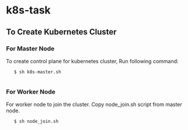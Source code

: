 # k8s-task

## To Create Kubernetes Cluster
### For Master Node
To create control plane for kubernetes cluster, Run following command:
```
   $ sh k8s-master.sh
   
```   
### For Worker Node
For worker node to join the cluster. Copy node_join.sh script from master node. 
```
   $ sh node_join.sh
```
